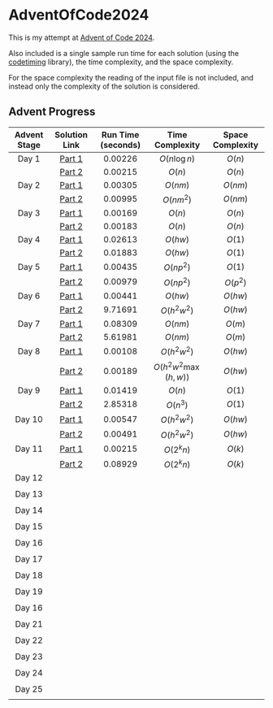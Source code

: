 # AdventOfCode2024

This is my attempt at [Advent of Code 2024](https://adventofcode.com/2024/about).

Also included is a single sample run time for each solution (using the [codetiming](https://github.com/realpython/codetiming) library), the time complexity, and the space complexity.

For the space complexity the reading of the input file is not included, and instead only the complexity of the solution is considered.

## Advent Progress

| Advent Stage |                                      Solution Link                                       | Run Time (seconds) |   Time Complexity    | Space Complexity |
|:------------:|:----------------------------------------------------------------------------------------:|:------------------:|:--------------------:|:----------------:|
|    Day 1     | [Part 1](https://github.com/DavidAHazra/AdventOfCode2024/blob/master/A-day-1/part-1.py)  |      0.00226       |     $O(n\log n)$     |      $O(n)$      |
|              | [Part 2](https://github.com/DavidAHazra/AdventOfCode2024/blob/master/A-day-1/part-2.py)  |      0.00215       |        $O(n)$        |      $O(n)$      |
|    Day 2     | [Part 1](https://github.com/DavidAHazra/AdventOfCode2024/blob/master/B-day-2/part-1.py)  |      0.00305       |       $O(nm)$        |     $O(nm)$      |
|              | [Part 2](https://github.com/DavidAHazra/AdventOfCode2024/blob/master/B-day-2/part-2.py)  |      0.00995       |      $O(nm^2)$       |     $O(nm)$      |
|    Day 3     | [Part 1](https://github.com/DavidAHazra/AdventOfCode2024/blob/master/C-day-3/part-1.py)  |      0.00169       |        $O(n)$        |      $O(n)$      |
|              | [Part 2](https://github.com/DavidAHazra/AdventOfCode2024/blob/master/C-day-3/part-2.py)  |      0.00183       |        $O(n)$        |      $O(n)$      |
|    Day 4     | [Part 1](https://github.com/DavidAHazra/AdventOfCode2024/blob/master/D-day-4/part-1.py)  |      0.02613       |       $O(hw)$        |      $O(1)$      |
|              | [Part 2](https://github.com/DavidAHazra/AdventOfCode2024/blob/master/D-day-4/part-2.py)  |      0.01883       |       $O(hw)$        |      $O(1)$      |
|    Day 5     | [Part 1](https://github.com/DavidAHazra/AdventOfCode2024/blob/master/E-day-5/part-1.py)  |      0.00435       |      $O(np^2)$       |      $O(1)$      |
|              | [Part 2](https://github.com/DavidAHazra/AdventOfCode2024/blob/master/E-day-5/part-2.py)  |      0.00979       |      $O(np^2)$       |     $O(p^2)$     |
|    Day 6     | [Part 1](https://github.com/DavidAHazra/AdventOfCode2024/blob/master/F-day-6/part-1.py)  |      0.00441       |       $O(hw)$        |     $O(hw)$      |
|              | [Part 2](https://github.com/DavidAHazra/AdventOfCode2024/blob/master/F-day-6/part-2.py)  |      9.71691       |     $O(h^2w^2)$      |     $O(hw)$      |
|    Day 7     | [Part 1](https://github.com/DavidAHazra/AdventOfCode2024/blob/master/G-day-7/part-1.py)  |      0.08309       |       $O(nm)$        |      $O(m)$      |
|              | [Part 2](https://github.com/DavidAHazra/AdventOfCode2024/blob/master/G-day-7/part-2.py)  |      5.61981       |       $O(nm)$        |      $O(m)$      |
|    Day 8     | [Part 1](https://github.com/DavidAHazra/AdventOfCode2024/blob/master/H-day-8/part-1.py)  |      0.00108       |     $O(h^2w^2)$      |     $O(hw)$      |
|              | [Part 2](https://github.com/DavidAHazra/AdventOfCode2024/blob/master/H-day-8/part-2.py)  |      0.00189       | $O(h^2w^2\max(h,w))$ |     $O(hw)$      |
|    Day 9     | [Part 1](https://github.com/DavidAHazra/AdventOfCode2024/blob/master/I-day-9/part-1.py)  |      0.01419       |        $O(n)$        |      $O(1)$      |
|              | [Part 2](https://github.com/DavidAHazra/AdventOfCode2024/blob/master/I-day-9/part-2.py)  |      2.85318       |       $O(n^3)$       |      $O(1)$      |
|    Day 10    | [Part 1](https://github.com/DavidAHazra/AdventOfCode2024/blob/master/J-day-10/part-1.py) |      0.00547       |     $O(h^2w^2)$      |     $O(hw)$      |
|              | [Part 2](https://github.com/DavidAHazra/AdventOfCode2024/blob/master/J-day-10/part-2.py) |      0.00491       |     $O(h^2w^2)$      |     $O(hw)$      |
|    Day 11    | [Part 1](https://github.com/DavidAHazra/AdventOfCode2024/blob/master/K-day-11/part-1.py) |      0.00215       |      $O(2^kn)$       |      $O(k)$      |
|              | [Part 2](https://github.com/DavidAHazra/AdventOfCode2024/blob/master/K-day-11/part-2.py) |      0.08929       |      $O(2^kn)$       |      $O(k)$      |
|    Day 12    |                                                                                          |                    |                      |                  |
|              |                                                                                          |                    |                      |                  |
|    Day 13    |                                                                                          |                    |                      |                  |
|              |                                                                                          |                    |                      |                  |
|    Day 14    |                                                                                          |                    |                      |                  |
|              |                                                                                          |                    |                      |                  |
|    Day 15    |                                                                                          |                    |                      |                  |
|              |                                                                                          |                    |                      |                  |
|    Day 16    |                                                                                          |                    |                      |                  |
|              |                                                                                          |                    |                      |                  |
|    Day 17    |                                                                                          |                    |                      |                  |
|              |                                                                                          |                    |                      |                  |
|    Day 18    |                                                                                          |                    |                      |                  |
|              |                                                                                          |                    |                      |                  |
|    Day 19    |                                                                                          |                    |                      |                  |
|              |                                                                                          |                    |                      |                  |
|    Day 16    |                                                                                          |                    |                      |                  |
|              |                                                                                          |                    |                      |                  |
|    Day 21    |                                                                                          |                    |                      |                  |
|              |                                                                                          |                    |                      |                  |
|    Day 22    |                                                                                          |                    |                      |                  |
|              |                                                                                          |                    |                      |                  |
|    Day 23    |                                                                                          |                    |                      |                  |
|              |                                                                                          |                    |                      |                  |
|    Day 24    |                                                                                          |                    |                      |                  |
|              |                                                                                          |                    |                      |                  |
|    Day 25    |                                                                                          |                    |                      |                  |
|              |                                                                                          |                    |                      |                  |
